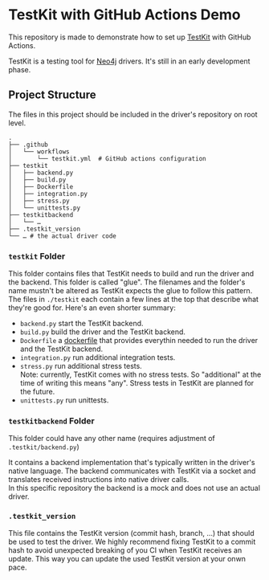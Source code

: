 # TestKit with GitHub Actions Demo

This repository is made to demonstrate how to set up 
[TestKit](https://github.com/neo4j-drivers/testkit) with GitHub Actions.

TestKit is a testing tool for [Neo4j](https://neo4j.com/) drivers. It's still
in an early development phase.

## Project Structure
The files in this project should be included in the driver's repository on root
level.
```
.
├── .github
│   └── workflows
│       └── testkit.yml  # GitHub actions configuration
├── testkit
│   ├── backend.py
│   ├── build.py
│   ├── Dockerfile
│   ├── integration.py
│   ├── stress.py
│   └── unittests.py
├── testkitbackend
│   └── …
├── .testkit_version
└── … # the actual driver code
```

### `testkit` Folder
This folder contains files that TestKit needs to build and run the driver and
the backend. This folder is called "glue". The filenames and the folder's name
mustn't be altered as TestKit expects the glue to follow this pattern.
The files in `./testkit` each contain a few lines at the top that describe what
they're good for. Here's an even shorter summary:
 - `backend.py` start the TestKit backend.
 - `build.py` build the driver and the TestKit backend.
 - `Dockerfile` a [dockerfile](https://docs.docker.com/engine/reference/builder/)
   that provides everythin needed to run the driver and the TestKit backend.
 - `integration.py` run additional integration tests.
 - `stress.py` run additional stress tests.  
   Note: currently, TestKit comes with no stress tests. So "additional" at the
   time of writing this means "any". Stress tests in TestKit are planned for the
   future.
 - `unittests.py` run unittests.

### `testkitbackend` Folder
This folder could have any other name (requires adjustment of 
`.testkit/backend.py`)  

It contains a backend implementation that's typically written in the driver's
native language. The backend communicates with TestKit via a socket and
translates received instructions into native driver calls.  
In this specific repository the backend is a mock and does not use an actual
driver.

### `.testkit_version`
This file contains the TestKit version (commit hash, branch, …) that should be
used to test the driver. We highly recommend fixing TestKit to a commit hash
to avoid unexpected breaking of you CI when TestKit receives an update. This
way you can update the used TestKit version at your onwn pace.
